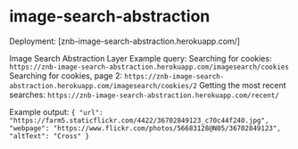 # image-search-abstraction

Deployment: [znb-image-search-abstraction.herokuapp.com/]

Image Search Abstraction Layer
Example query: 
Searching for cookies: ```https://znb-image-search-abstraction.herokuapp.com/imagesearch/cookies```
Searching for cookies, page 2: ```https://znb-image-search-abstraction.herokuapp.com/imagesearch/cookies/2```
Getting the most recent searches: ```https://znb-image-search-abstraction.herokuapp.com/recent/```

Example output: 
```{ "url": "https://farm5.staticflickr.com/4422/36702849123_c70c44f240.jpg", "webpage": "https://www.flickr.com/photos/56683128@N05/36702849123", "altText": "Cross" }```
